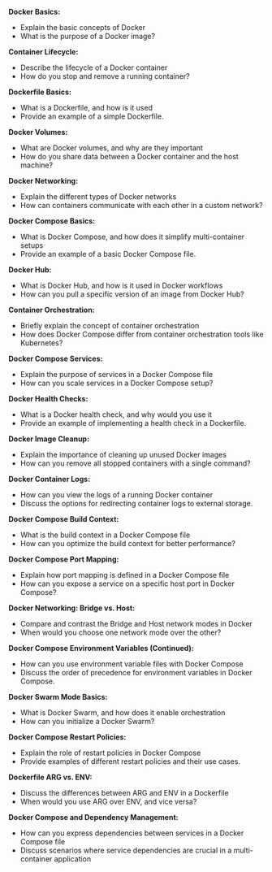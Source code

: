 **Docker Basics:**
 - Explain the basic concepts of Docker
 - What is the purpose of a Docker image?

**Container Lifecycle:**
 - Describe the lifecycle of a Docker container
 - How do you stop and remove a running container?

**Dockerfile Basics:**
 - What is a Dockerfile, and how is it used
 - Provide an example of a simple Dockerfile.

**Docker Volumes:**
 - What are Docker volumes, and why are they important
 - How do you share data between a Docker container and the host machine?

**Docker Networking:**
 - Explain the different types of Docker networks
 - How can containers communicate with each other in a custom network?

**Docker Compose Basics:**
 - What is Docker Compose, and how does it simplify multi-container setups
 - Provide an example of a basic Docker Compose file.

**Docker Hub:**
 - What is Docker Hub, and how is it used in Docker workflows
 - How can you pull a specific version of an image from Docker Hub?

**Container Orchestration:**
 - Briefly explain the concept of container orchestration
 - How does Docker Compose differ from container orchestration tools like Kubernetes?

**Docker Compose Services:**
 - Explain the purpose of services in a Docker Compose file
 - How can you scale services in a Docker Compose setup?

**Docker Health Checks:**
 - What is a Docker health check, and why would you use it
 - Provide an example of implementing a health check in a Dockerfile.

**Docker Image Cleanup:**
 - Explain the importance of cleaning up unused Docker images
 - How can you remove all stopped containers with a single command?

**Docker Container Logs:**
 - How can you view the logs of a running Docker container
 - Discuss the options for redirecting container logs to external storage.

**Docker Compose Build Context:**
 - What is the build context in a Docker Compose file
 - How can you optimize the build context for better performance?

**Docker Compose Port Mapping:**
 - Explain how port mapping is defined in a Docker Compose file
 - How can you expose a service on a specific host port in Docker Compose?

**Docker Networking: Bridge vs. Host:**
 - Compare and contrast the Bridge and Host network modes in Docker
 - When would you choose one network mode over the other?

**Docker Compose Environment Variables (Continued):**
 - How can you use environment variable files with Docker Compose
 - Discuss the order of precedence for environment variables in Docker Compose.

**Docker Swarm Mode Basics:**
 - What is Docker Swarm, and how does it enable orchestration
 - How can you initialize a Docker Swarm?

**Docker Compose Restart Policies:**
 - Explain the role of restart policies in Docker Compose
 - Provide examples of different restart policies and their use cases.

**Dockerfile ARG vs. ENV:**
 - Discuss the differences between ARG and ENV in a Dockerfile
 - When would you use ARG over ENV, and vice versa?

**Docker Compose and Dependency Management:**
 - How can you express dependencies between services in a Docker Compose file
 - Discuss scenarios where service dependencies are crucial in a multi-container application
